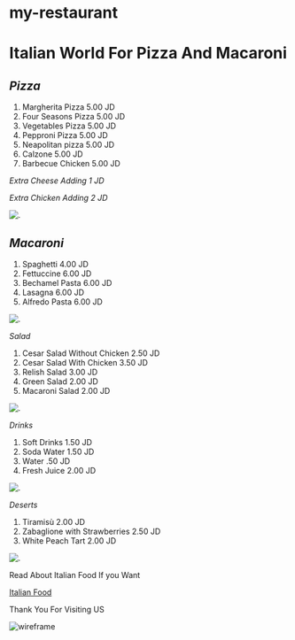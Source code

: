 # my-restaurant
# **Italian World** For Pizza And Macaroni
## *Pizza*
1. Margherita Pizza      5.00 JD
2. Four Seasons Pizza    5.00 JD
3.  Vegetables  Pizza    5.00 JD
4. Pepproni Pizza        5.00 JD
5. Neapolitan pizza      5.00 JD
6. Calzone               5.00 JD
7. Barbecue Chicken      5.00 JD


*Extra Cheese Adding 1 JD*


*Extra Chicken Adding 2 JD*


![.]( https://upload.wikimedia.org/wikipedia/commons/thumb/9/91/Pizza-3007395.jpg/800px-Pizza-3007395.jpg)

## *Macaroni*
1. Spaghetti            4.00 JD
2. Fettuccine           6.00 JD
3. Bechamel Pasta       6.00 JD
4. Lasagna              6.00 JD
5. Alfredo Pasta        6.00 JD

![.]( https://lh3.googleusercontent.com/F_FuxDRc8bPpf5uU6PSxBOrpTKd8Dugsp9oaKfXCum2NZmRYhGOu73QLtTolK_-Q8ICuKcuucHHHC1qkOVi3Bw=w1920-h1440-c-rj-v1-e365 )
<br>

  *Salad*
 1. Cesar Salad Without Chicken 2.50 JD
 2. Cesar Salad With Chicken    3.50 JD
 3. Relish Salad                3.00 JD
 4. Green Salad                 2.00 JD
 5. Macaroni Salad              2.00 JD

 ![.](https://encrypted-tbn0.gstatic.com/images?q=tbn:ANd9GcR3UT8eLkqtRsBA7Qee3OrAymtb5zHlbdGGAg&usqp=CAU) <br>

  *Drinks*
 1. Soft Drinks                1.50 JD
 2. Soda Water                 1.50 JD
 3. Water                       .50 JD
 4. Fresh Juice                2.00 JD
 

 ![.](https://www.thespruceeats.com/thmb/PKK63OuoTMaezzPYvaq2fy-TB5Y=/1500x0/filters:no_upscale():max_bytes(150000):strip_icc()/bar101-cocktails-504754220-580e83415f9b58564cf470b9.jpg) <br>

  *Deserts*
 1. Tiramisù                   2.00 JD
 2. Zabaglione with Strawberries 2.50 JD
 3. White Peach Tart            2.00 JD

 ![.](https://www.foodandwine.com/thmb/EgseuKtU3Lpr8SXsmB8YljyIKHU=/750x0/filters:no_upscale():max_bytes(150000):strip_icc():format(webp)/HD-zabaglioue-qfs-r-1f4069a3b59048d7a3d6dbcdd0dfdf60.jpg) <br>

  Read About Italian Food If you Want<br>

 [Italian Food](https://www.chefspencil.com/top-25-most-popular-italian-foods-dishes/) <br>

 Thank You For Visiting US 

![wireframe](https://github.com/BaraaAzzam1996/my-restaurant/assets/131862272/cdcc02d0-6610-4b0a-9859-ca42a523550f)

 
 





